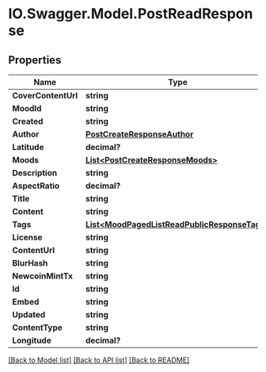 # IO.Swagger.Model.PostReadResponse
## Properties

Name | Type | Description | Notes
------------ | ------------- | ------------- | -------------
**CoverContentUrl** | **string** |  | [optional] 
**MoodId** | **string** |  | [optional] 
**Created** | **string** |  | [optional] 
**Author** | [**PostCreateResponseAuthor**](PostCreateResponseAuthor.md) |  | [optional] 
**Latitude** | **decimal?** |  | [optional] 
**Moods** | [**List&lt;PostCreateResponseMoods&gt;**](PostCreateResponseMoods.md) |  | [optional] 
**Description** | **string** |  | [optional] 
**AspectRatio** | **decimal?** |  | [optional] 
**Title** | **string** |  | [optional] 
**Content** | **string** |  | [optional] 
**Tags** | [**List&lt;MoodPagedListReadPublicResponseTags&gt;**](MoodPagedListReadPublicResponseTags.md) |  | [optional] 
**License** | **string** |  | [optional] 
**ContentUrl** | **string** |  | [optional] 
**BlurHash** | **string** |  | [optional] 
**NewcoinMintTx** | **string** |  | [optional] 
**Id** | **string** |  | [optional] 
**Embed** | **string** |  | [optional] 
**Updated** | **string** |  | [optional] 
**ContentType** | **string** |  | [optional] 
**Longitude** | **decimal?** |  | [optional] 

[[Back to Model list]](../README.md#documentation-for-models) [[Back to API list]](../README.md#documentation-for-api-endpoints) [[Back to README]](../README.md)

